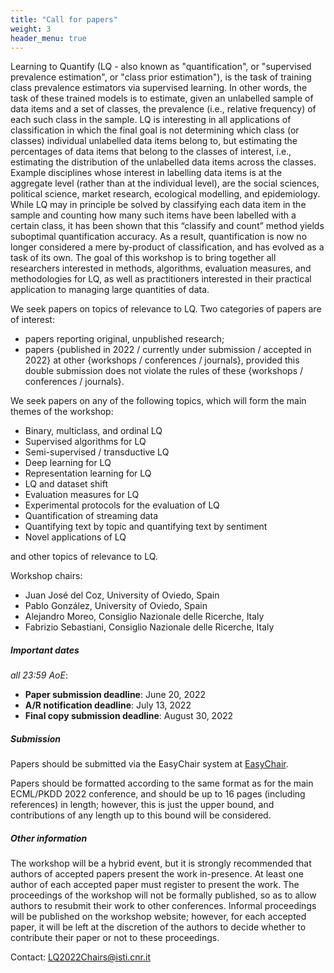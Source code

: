 ```yaml
---
title: "Call for papers"
weight: 3
header_menu: true
---
```

Learning to Quantify (LQ - also known as "quantification", or "supervised prevalence estimation", or "class prior estimation"), is the task of training class prevalence estimators via supervised learning.  In other words, the task of these trained models is to estimate, given an unlabelled sample of data items and a set of classes, the prevalence (i.e., relative frequency) of each such class in the sample.
LQ is interesting in all applications of classification in which the final goal is not determining which class (or classes) individual unlabelled data items belong to, but estimating the percentages of data items that belong to the classes of interest, i.e., estimating the distribution of the unlabelled data items across the classes. Example disciplines whose interest in labelling data items is at the aggregate level (rather than at the individual level), are the social sciences, political science, market research, ecological modelling, and epidemiology.  While LQ may in principle be solved by classifying each data item in the sample and counting how many such items have been labelled with a certain class, it has been shown that this “classify and count” method yields suboptimal quantification accuracy. As a result, quantification is now no longer considered a mere by-product of classification, and has evolved as a task of its own.
The goal of this workshop is to bring together all researchers interested in methods, algorithms, evaluation measures, and methodologies for LQ, as well as practitioners interested in their practical application to managing large quantities of data.

We seek papers on topics of relevance to LQ. Two categories of papers are of interest:

* papers reporting original, unpublished research; 
* papers {published in 2022 / currently under submission / accepted in 2022} at other {workshops / conferences / journals}, provided this double submission does not violate the rules of these {workshops / conferences / journals}.

We seek papers on any of the following topics, which will form the main themes of the workshop:
* Binary, multiclass, and ordinal LQ
* Supervised algorithms for LQ
* Semi-supervised / transductive LQ
* Deep learning for LQ
* Representation learning for LQ
* LQ and dataset shift
* Evaluation measures for LQ
* Experimental protocols for the evaluation of LQ
* Quantification of streaming data
* Quantifying text by topic and quantifying text by sentiment
* Novel applications of LQ

and other topics of relevance to LQ.
 
Workshop chairs:
* Juan José del Coz, University of Oviedo, Spain
* Pablo González, University of Oviedo, Spain
* Alejandro Moreo, Consiglio Nazionale delle Ricerche, Italy
* Fabrizio Sebastiani, Consiglio Nazionale delle Ricerche, Italy


##### Important dates 

*all 23:59 AoE*:

* **Paper submission deadline**: June 20, 2022
* **A/R notification deadline**: July 13, 2022
* **Final copy submission deadline**:	August 30, 2022

##### Submission

Papers should be submitted via the EasyChair system at [EasyChair](https://easychair.org/conferences/?conf=lq2022).

Papers should be formatted according to the same format as for the main ECML/PKDD 2022 conference, and should be up to 16 pages (including references) in length; however, this is just the upper bound, and contributions of any length up to this bound will be considered.

##### Other information

The workshop will be a hybrid event, but it is strongly recommended that authors of accepted papers present the work in-presence. At least one author of each accepted paper must register to present the work. The proceedings of the workshop will not be formally published, so as to allow authors to resubmit their work to other conferences. Informal proceedings will be published on the workshop website; however, for each accepted paper, it will be left at the discretion of the authors to decide whether to contribute their paper or not to these proceedings.

Contact: [LQ2022Chairs@isti.cnr.it](mailto:LQ2022Chairs@isti.cnr.it)